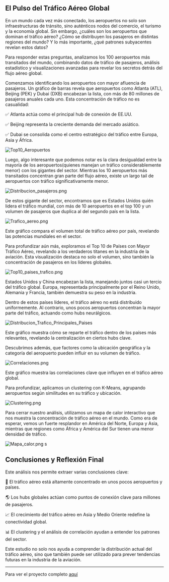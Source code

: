 ## El Pulso del Tráfico Aéreo Global

En un mundo cada vez más conectado, los aeropuertos no solo son infraestructuras de tránsito, sino auténticos nodos del comercio, el turismo y la economía global. Sin embargo, ¿cuáles son los aeropuertos que dominan el tráfico aéreo? ¿Cómo se distribuyen los pasajeros en distintas regiones del mundo? Y lo más importante, ¿qué patrones subyacentes revelan estos datos?

Para responder estas preguntas, analizamos los 100 aeropuertos más transitados del mundo, combinando datos de tráfico de pasajeros, análisis estadístico y visualizaciones avanzadas para revelar los secretos detrás del flujo aéreo global.

Comenzamos identificando los aeropuertos con mayor afluencia de pasajeros. Un gráfico de barras revela que aeropuertos como Atlanta (ATL), Beijing (PEK) y Dubai (DXB) encabezan la lista, con más de 80 millones de pasajeros anuales cada uno. Esta concentración de tráfico no es casualidad:

✅ Atlanta actúa como el principal hub de conexión de EE.UU.

✅ Beijing representa la creciente demanda del mercado asiático.

✅ Dubai se consolida como el centro estratégico del tráfico entre Europa, Asia y África.

![Top10_Aeropuertos](/visualizations/imgs/Top10_Aeropuertos.png)

Luego, algo interesante que podemos notar es la clara desigualdad entre la mayoría de los aeropuertos(quienes manejan un tráfico considerablemente menor) con los gigantes del sector. Mientras los 10 aeropuertos más transitados concentran gran parte del flujo aéreo, existe un largo tail de aeropuertos con tráfico significativamente menor.

![Distribucion_pasajeros.png](/visualizations/imgs/Distribucion_pasajeros.png)

De estos gigante del sector, encontramos que es Estados Unidos quién lidera el tráfico mundial, con más de 10 aeropuertos en el top 100 y un volumen de pasajeros que duplica al del segundo país en la lista.

![Trafico_aereo.png](/visualizations/imgs/Trafico_aereo.png)

Este gráfico compara el volumen total de tráfico aéreo por país, revelando las potencias mundiales en el sector.

Para profundizar aún más, exploramos el Top 10 de Países con Mayor Tráfico Aéreo, revelando a los verdaderos titanes en la industria de la aviación. Esta visualización destaca no solo el volumen, sino también la concentración de pasajeros en los líderes globales.

![Top10_paises_trafico.png](/visualizations/imgs/Top10_paises_trafico.png)

Estados Unidos y China encabezan la lista, manejando juntos casi un tercio del tráfico global. Europa, representada principalmente por el Reino Unido, Alemania y Francia, también demuestra su peso en la industria.

Dentro de estos países líderes, el tráfico aéreo no está distribuido uniformemente. Al contrario, unos pocos aeropuertos concentran la mayor parte del tráfico, actuando como hubs neurálgicos.

![Distribucion_Trafico_Principales_Paises](/visualizations/imgs/Distribucion_Trafico_Principales_Paises.png)

Este gráfico muestra cómo se reparte el tráfico dentro de los países más relevantes, revelando la centralización en ciertos hubs clave.

Descubrimos además, que factores como la ubicación geográfica y la categoría del aeropuerto pueden influir en su volumen de tráfico.

![Correlaciones.png](/visualizations/imgs/Correlaciones.png)

Este gráfico muestra las correlaciones clave que influyen en el tráfico aéreo global.

Para profundizar, aplicamos un clustering con K-Means, agrupando aeropuertos según similitudes en su tráfico y ubicación.

![Clustering.png](/visualizations/imgs/Clustering.png)

Para cerrar nuestro análisis, utilizamos un mapa de calor interactivo que nos muestra la concentración de tráfico aéreo en el mundo. Como era de esperar, vemos un fuerte resplandor en América del Norte, Europa y Asia, mientras que regiones como África y América del Sur tienen una menor densidad de tráfico.

![Mapa_calor.png](/visualizations/imgs/Mapa_calor.png)
s

## Conclusiones y Reflexión Final

Este análisis nos permite extraer varias conclusiones clave:

🚀 El tráfico aéreo está altamente concentrado en unos pocos aeropuertos y países.

🌎 Los hubs globales actúan como puntos de conexión clave para millones de pasajeros.

📈 El crecimiento del tráfico aéreo en Asia y Medio Oriente redefine la conectividad global.

📊 El clustering y el análisis de correlación ayudan a entender los patrones del sector.

Este estudio no solo nos ayuda a comprender la distribución actual del tráfico aéreo, sino que también puede ser utilizado para prever tendencias futuras en la industria de la aviación.

---
Para ver el proyecto completo [aquí](https://github.com/Nicoalderete/Top100-Airports-Analysis)



